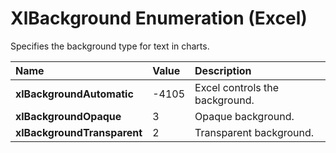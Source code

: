 
# XlBackground Enumeration (Excel)

Specifies the background type for text in charts.



|**Name**|**Value**|**Description**|
|:-----|:-----|:-----|
|**xlBackgroundAutomatic**|-4105|Excel controls the background.|
|**xlBackgroundOpaque**|3|Opaque background.|
|**xlBackgroundTransparent**|2|Transparent background.|
